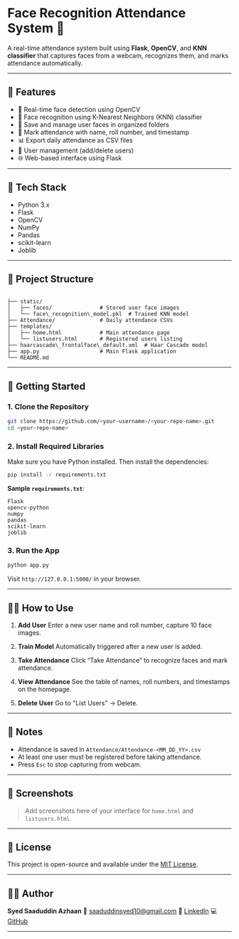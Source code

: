 # Face Recognition Attendance System 🎯

A real-time attendance system built using **Flask**, **OpenCV**, and **KNN classifier** that captures faces from a webcam, recognizes them, and marks attendance automatically.

---

## 📌 Features

- 🎥 Real-time face detection using OpenCV
- 🧠 Face recognition using K-Nearest Neighbors (KNN) classifier
- 📁 Save and manage user faces in organized folders
- 🧾 Mark attendance with name, roll number, and timestamp
- 📊 Export daily attendance as CSV files
- 🧹 User management (add/delete users)
- 🌐 Web-based interface using Flask

---

## 🔧 Tech Stack

- Python 3.x
- Flask
- OpenCV
- NumPy
- Pandas
- scikit-learn
- Joblib

---

## 📁 Project Structure

```

├── static/
│   ├── faces/               # Stored user face images
│   └── face\_recognition\_model.pkl  # Trained KNN model
├── Attendance/              # Daily attendance CSVs
├── templates/
│   ├── home.html            # Main attendance page
│   └── listusers.html       # Registered users listing
├── haarcascade\_frontalface\_default.xml  # Haar Cascade model
├── app.py                   # Main Flask application
└── README.md

````

---

## 🚀 Getting Started

### 1. Clone the Repository

```bash
git clone https://github.com/<your-username>/<your-repo-name>.git
cd <your-repo-name>
````

### 2. Install Required Libraries

Make sure you have Python installed. Then install the dependencies:

```bash
pip install -r requirements.txt
```

**Sample `requirements.txt`**:

```
Flask
opencv-python
numpy
pandas
scikit-learn
joblib
```

### 3. Run the App

```bash
python app.py
```

Visit `http://127.0.0.1:5000/` in your browser.

---

## 🧑‍💻 How to Use

1. **Add User**
   Enter a new user name and roll number, capture 10 face images.

2. **Train Model**
   Automatically triggered after a new user is added.

3. **Take Attendance**
   Click “Take Attendance” to recognize faces and mark attendance.

4. **View Attendance**
   See the table of names, roll numbers, and timestamps on the homepage.

5. **Delete User**
   Go to "List Users" → Delete.

---

## 📌 Notes

* Attendance is saved in `Attendance/Attendance-<MM_DD_YY>.csv`
* At least one user must be registered before taking attendance.
* Press `Esc` to stop capturing from webcam.

---

## 📸 Screenshots

> Add screenshots here of your interface for `home.html` and `listusers.html`.

---

## 📜 License

This project is open-source and available under the [MIT License](LICENSE).

---

## 🙋‍♂️ Author

**Syed Saaduddin Azhaan**
📧 [saaduddinsyed10@gmail.com](mailto:saaduddinsyed10@gmail.com)
🔗 [LinkedIn](https://www.linkedin.com/in/syed-saaduddin-b7682726b/)
💻 [GitHub](https://github.com/Saaduddin47)

---

